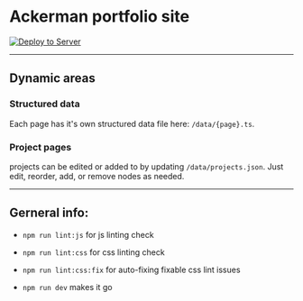 # Ackerman portfolio site

[![Deploy to Server](https://github.com/scottackerman/sjackerman.com/actions/workflows/deploy.yml/badge.svg)](https://github.com/scottackerman/sjackerman.com/actions/workflows/deploy.yml)

---

## Dynamic areas

### Structured data

Each page has it's own structured data file here: `/data/{page}.ts`.

### Project pages

projects can be edited or added to by updating `/data/projects.json`. Just edit, reorder, add, or remove nodes as needed.

---

## Gerneral info:

* `npm run lint:js` for js linting check

* `npm run lint:css` for css linting check

* `npm run lint:css:fix` for auto-fixing fixable css lint issues

* `npm run dev` makes it go